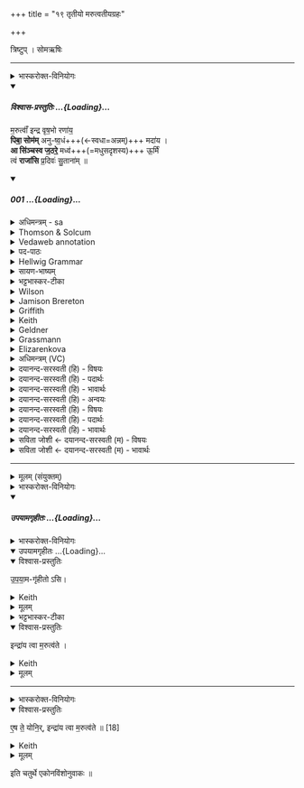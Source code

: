 +++
title = "१९ तृतीयो मरुत्वतीयग्रहः"

+++
<div class="js_include" url="/vedAH_yajuH/taittirIyam/sArasvata-vibhAgaH/saMhitA/sarva-prastutiH/1/4_somAbhiShavAdi/19_tRtIyo_marutvatIyagrahaH"  newLevelForH1="1" includeTitle="true">


त्रिष्टुप् । सोमऋषिः

_______
<details><summary>भास्करोक्त-विनियोगः</summary>

1तृतीयं मरुत्वतीयं गृह्णाति - मरुत्वानिन्द्रेति चतुष्पदया त्रिष्टुभा ॥ 
</details>
<div class="js_include" includetitle="plain" newlevelforh1="5" title="विश्वास-प्रस्तुतिः" unfilled url="/vedAH_Rk/shAkalam/saMhitA/vishvAsa-prastutiH/03/047/01_marutvA_N_indra.md">
<details open><summary><h5>विश्वास-प्रस्तुतिः ...{Loading}...</h5></summary>


म॒रुत्वाँ॑ इन्द्र वृष॒भो रणा॑य॒  
**पिबा॒ सोम॑म्** अनु-ष्व॒धं+++(←स्वधा=अन्नम्)+++ मदा॑य ।  
**आ सि॑ञ्चस्व ज॒ठरे॒** मध्व॑+++(=मधुसदृशस्य)+++ ऊ॒र्मिं  
त्वं **राजा॑सि** प्र॒दिवः॑ सु॒ताना॑म् ॥

</details>
</div>
<div class="js_include" includetitle="false" newlevelforh1="5" unfilled url="/vedAH_Rk/shAkalam/saMhitA/sarvASh_TIkAH/03/047/01_marutvA_N_indra.md">
<details open><summary><h5>001 ...{Loading}...</h5></summary>
<details><summary>अधिमन्त्रम् - sa</summary>

- देवता - इन्द्रः
- ऋषिः - गाथिनो विश्वामित्रः
- छन्दः - त्रिष्टुप्
</details>
<details><summary>Thomson & Solcum</summary>

मरु᳓त्वाँ इन्द्र वृषभो᳓ र᳓णाय  
पि᳓बा सो᳓मम् अनुष्वध᳓म् म᳓दाय  
आ᳓ सिञ्चस्व जठ᳓रे म᳓ध्व ऊर्मिं᳓  
तुवं᳓ रा᳓जासि प्रदि᳓वः सुता᳓नाम्
</details>
<details><summary>Vedaweb annotation</summary>

_________
**Strata**  
Normal

_________
**Pāda-label**  
genre M  
genre M  
genre M  
genre M
_________
**Morph**  
indra ← índra- (nominal stem)  
{case:VOC, gender:M, number:SG}

marútvān ← marútvant- (nominal stem)  
{case:NOM, gender:M, number:SG}

ráṇāya ← ráṇa- (nominal stem)  
{case:DAT, gender:M, number:SG}

vr̥ṣabháḥ ← vr̥ṣabhá- (nominal stem)  
{case:NOM, gender:M, number:SG}

anuṣvadhám ← anuṣvadhám (invariable)  
{}

mádāya ← máda- (nominal stem)  
{case:DAT, gender:M, number:SG}

píba ← √pā- 2 (root)  
{number:SG, person:2, mood:IMP, tense:PRS, voice:ACT}

sómam ← sóma- (nominal stem)  
{case:ACC, gender:M, number:SG}

ā́ ← ā́ (invariable)  
{}

jaṭháre ← jaṭhára- (nominal stem)  
{case:LOC, gender:N, number:SG}

mádhvaḥ ← mádhu- (nominal stem)  
{case:GEN, gender:N, number:SG}

siñcasva ← √sic- (root)  
{number:SG, person:2, mood:IMP, tense:PRS, voice:MED}

ūrmím ← ūrmí- (nominal stem)  
{case:ACC, gender:M, number:SG}

asi ← √as- 1 (root)  
{number:SG, person:2, mood:IND, tense:PRS, voice:ACT}

pradívaḥ ← pradív- (nominal stem)  
{case:ABL, gender:M, number:SG}

rā́jā ← rā́jan- (nominal stem)  
{case:NOM, gender:M, number:SG}

sutā́nām ← √su- (root)  
{case:GEN, gender:M, number:PL, non-finite:PPP}

tvám ← tvám (pronoun)  
{case:NOM, number:SG}

</details>
<details><summary>पद-पाठः</summary>

म॒रुत्वा॑न् । इ॒न्द्र॒ । वृ॒ष॒भः । रणा॑य । पिब॑ । सोम॑म् । अ॒नु॒ऽस्व॒धम् । मदा॑य ।  
आ । सि॒ञ्च॒स्व॒ । ज॒ठरे॑ । मध्वः॑ । ऊ॒र्मिम् । त्वम् । राजा॑ । अ॒सि॒ । प्र॒ऽदिवः॑ । सु॒ताना॑म् ॥
</details>
<details><summary>Hellwig Grammar</summary>

-   *marutvāṃ* ← *marutvat*
- \[noun\], nominative, singular, masculine
- “Marut(a).”

_________

- *indra*
- \[noun\], vocative, singular, masculine
- “Indra; leader; best; king; first; head; self; indra \[word\];
    Indra; sapphire; fourteen; guru.”

_________

- *vṛṣabho* ← *vṛṣabhaḥ* ← *vṛṣabha*
- \[noun\], nominative, singular, masculine
- “bull; Vṛṣabha; Vṛṣabha; best.”

_________

- *raṇāya* ← *raṇa*
- \[noun\], dative, singular, masculine
- “battle; fight; pleasure; joy; war; combat.”

_________

- *pibā* ← *piba* ← *pā*
- \[verb\], singular, Present imperative
- “drink; gulp; soak; drink; suck; inhale.”

_________

- *somam* ← *soma*
- \[noun\], accusative, singular, masculine
- “Soma; moon; soma \[word\]; Candra.”

_________

- *anuṣvadham*
- \[adverb\]

_________

- *madāya* ← *mada*
- \[noun\], dative, singular, masculine
- “drunkenness; mada; estrus; excitement; sexual arousal; alcohol;
    musth; mad; mada; ecstasy; pride; drink; joy; arrogance;
    vivification.”

_________

- *ā*
- \[adverb\]
- “towards; ākāra; until; ā; since; according to; ā \[suffix\].”

_________

- *siñcasva* ← *sic*
- \[verb\], singular, Present imperative
- “submerge; sprinkle; pour; wet; decant; impregnate.”

_________

- *jaṭhare* ← *jaṭhara*
- \[noun\], locative, singular, neuter
- “abdomen; udara; Jaṭhara; edema; garbha; inside; stomach; belly.”

_________

- *madhva* ← *madhvaḥ* ← *madhu*
- \[noun\], genitive, singular, neuter
- “honey; alcohol; sweet; nectar; madhu \[word\].”

_________

- *ūrmiṃ* ← *ūrmim* ← *ūrmi*
- \[noun\], accusative, singular, feminine
- “wave; billow.”

_________

- *tvaṃ* ← *tvam* ← *tvad*
- \[noun\], nominative, singular
- “you.”

_________

- *rājāsi* ← *rājā* ← *rājan*
- \[noun\], nominative, singular, masculine
- “king; Kshatriya; rājan \[word\]; best; rājāvarta; Yakṣa.”

_________

- *rājāsi* ← *asi* ← *as*
- \[verb\], singular, Present indikative
- “be; exist; become; originate; happen; result; be; dwell; be born;
    stay; be; equal; exist; transform.”

_________

- *pradivaḥ* ← *pradiv*
- \[noun\], ablative, singular, masculine
- “age-old; long.”

_________

- *sutānām* ← *suta*
- \[noun\], genitive, plural, masculine
- “Soma.”

_________

</details>
<details><summary>सायण-भाष्यम्</summary>

हे **इन्द्र** यः **वृषभः** अपां वर्षिता **मरुत्वान्** । मरुतो देवविशः तद्वान्। स त्वम् **अनुष्वधं** स्वधया सवनीयपुरोडाशादिरूपेण अन्नेनानुगतं **सोमं** **रणाय** रमणीयसंग्रामार्थं **मदाय** तं सोमं **पिब** । किंच **मध्वः** मदकरस्य सोमस्य **ऊर्मिं** संघातं बहुरसं **जठरे** । जग्धमन्नमस्मिंस्तिष्ठतीति जठरमुदरम् । तस्मिन्नुदरे **आ** **सिञ्चस्व** सर्वतः क्षारय । यतः **त्वं** **प्रदिवः** पूर्वेष्वहःसु **सुतानाम्** अभिषुतानां सोमानां **राजासि** ईशितासि । न केवलमधुनातनानामिति भावः । उक्तमर्थं यास्को ब्रवीति-- मरुत्वानिन्द्र मरुद्भिस्तद्वान् वृषभो वर्षितापां रणाय रमणीयाय संग्रामाय पिब सोममनुष्वधमन्वन्नं मदाय मदनीयाय जैत्रायासिञ्चस्व जठरे मधुन ऊर्मिम् । मधु सोममित्यौपमिकं माद्यतेः । इदमपीतरन्मध्वेतस्मादेव । त्वं राजासि पूर्वेष्वप्यहःसु सुतानाम् ' ( निरु. ४. ८ ) इति ॥ अनुस्वधम् । स्वधामनुगम्य वर्तमानम् । ‘ अत्यादयः क्रान्ताद्यर्थे द्वितीयया ' इति समासः । संहितायां पूर्वपदात्' (पा. सू. ८. ३. १०६ ) इति षत्वम् । निरुदकादित्वादन्तोदात्तत्वम् । ऊर्मिम् । अर्तेरूच्च' ' इति मिप्रत्ययः । धातोः ऊ इत्यादेशो रपरः । प्रत्ययस्वरः ॥
</details>
<details><summary>भट्टभास्कर-टीका</summary>

हे **इन्द्र** यस्त्वं **मरुत्वान् वृषभश्** च स त्वं **रणाय** सङ्ग्रामाय पिब सोमम् । 'द्व्यचोतस्तिङः ' इति दीर्घः ।  

**अनुष्वधं** स्वधाम् अन्नं **अनु**-स्वदनीयं पुरोडाशात्मकमन्नं सोमम् । सुषामादित्वात् षत्वम्, 'अनोरप्रधानकनीयसी' इत्युत्तरपदान्तोदात्तत्वम् ।  
**मदाय**, माद्यत्यनेनेति मदः । 'मदोऽनुपसर्गे' इत्यप् । ईदृशाय रणाय जयकरायेत्यर्थः । 'वार्त्रघ्ना एव ते यजमानस्य गृह्यन्ते' 'यन्मरुत्वतीयाः' 'आयुधं एतद्यजमानस्संस्कुरुते यन्मरुत्वतीयाः' इत्यादि च ब्राह्मणम् ।

किं बिन्दु-मात्रम् अपि पीतं मदाय भवतीत्याशङ्क्य नेति प्रतिपाद्यते - **आसिञ्चस्व** आभिमुख्येन क्षारय **जठरे** उदरे यथा ते मदो भवति तथा प्रभूतं पिबेत्यर्थः । **मध्वः** मधु-सदृशस्यास्य सोमस्य ऊर्मिं सङ्घातम् । 'जसादिषु वा वचनं छन्दसि' इति गुणाभावः ।

राजा+++(=सोमः)+++ विशेष्यते - **प्रदिवः** पुराणः नेदानीम् एव ।  

मदस्योत्पाद्यत्वे हेतुम् आह - **त्वं राजा सुतानां** सोमानां, तव **मदाय** सोमा अभिषूयन्त इति भावः, अतिक्रान्तेष्वप्यहस्सु त्वमेव सोमानां राजेति । यद्वा - त्वमेव ह्यतिक्रान्तेष्वहस्सु सुतानां राजाऽभूः, तस्मादिदानीमपि पिबेति प्रार्थ्यसे । प्रगता दिवसा अस्येति प्रदिवः । छान्दसोकारस्समासान्तः, 'परादिश्छन्दसि बहुलम्' इत्युत्तरपदाद्युदात्तत्वम् । मरुत्वानित्यत्र पूर्ववत्सांहितायां रुत्वादि ॥
</details>
<details><summary>Wilson</summary>

_________
**English translation:**  

“**Indra**, attended by the **Maruts**, the showerer (of benefits), drink the **Soma** offered after the other presentations, for your exhilaration for battle; take into your belly the (full) wave of the inebriating (Soma), for you are lord of libations from the days of old.”

_________
**Commentary by Sāyaṇa: Ṛgveda-bhāṣya**  

**Yajus**. 7.38 has **pratīpaḥ** for pradivaḥ;

Pratīpaḥ = first andother lunar days, or **tithis**, until the full moon, during which offerings of Soma are daily presented
</details>
<details><summary>Jamison Brereton</summary>

Accompanied by the Maruts, o Indra, as a bull drink the soma after your  wont, for joy, for exhilaration.  
Pour the wave of honey into your belly. You are the king of the pressed  drinks from olden days.
</details>
<details><summary>Griffith</summary>

DRINK, Indra, Marut-girt, as Bull, the Soma, for joy, for rapture even as thou listest.  
     Pour down the flood of meath within thy belly: thou from of old art King of Soma juices.
</details>
<details><summary>Keith</summary>

Indra with the Maruts, the bull, for gladness,  
Drink the Soma, for joy, to thy content;  
Pour within thy belly the wave of sweetness;  
Thou art from of old the king of the pressed drinks.
</details>
<details><summary>Geldner</summary>

In Begleitung der Marut als ihr Bulle trink, Indra, zur Kampfeslust den Soma nach eigenem Ermessen zum Rausche! Gieß dir das Gewoge des Metes in den Bauch! Du bist von jeher König der Somasäfte.
</details>
<details><summary>Grassmann</summary>

Zur Wonn', o Indra, mit den Maruts trinke, du Stier, zum Rausch nach eigner Lust den Soma; Die süsse Welle giesse in den Leib dir, du bist von Alters her der Säfte König.
</details>
<details><summary>Elizarenkova</summary>

Сопровождаемый Марутами, о Индра, как бык, для боевого пыла  
Пей сому по своему желанию, для опьянения!  
Вливай себе в утробу сладкую волну!  
От века ты царь над выжатыми соками.
</details>
<details><summary>अधिमन्त्रम् (VC)</summary>

- इन्द्र:
- गोपवन आत्रेयः सप्तवध्रिर्वा
- निचृत्त्रिष्टुप्
- धैवतः
</details>
<details><summary>दयानन्द-सरस्वती (हि) - विषयः</summary>

अब पाँच ऋचावाले सैंतालीसवें सूक्त का आरम्भ है। इसके प्रथम मन्त्र में राजा के विषय को कहते हैं।
</details>
<details><summary>दयानन्द-सरस्वती (हि) - पदार्थः</summary>

पदार्थान्वयभाषाः -  हे (इन्द्र) अत्यन्त ऐश्वर्य्य से युक्त (मरुत्वान्) श्रेष्ठ मनुष्यों से युक्त (वृषभः) बलवान् ! आप (रणाय) सङ्ग्राम के और (मदाय) आनन्द के लिये (अनुष्वधम्) अनुकूल स्वधा अन्न वर्त्तमान जिसमें ऐसे (सोमम्) श्रेष्ठ औषधी के रस का (पिब) पान करो और (जठरे) पेट में (मध्वः) मधुर की (ऊर्मिम्) लहर को (आ, सिञ्चस्व) सेचन करो जिससे (त्वम्) आप (प्रदिवः) अत्यन्त विद्या और विनय से प्रकाशित के (सुतानाम्) उत्पन्न हुए ऐश्वर्य आदिकों के (राजा) प्रकाशकर्त्ता (असि) हैं इससे ऐसा आचरण करो ॥१॥
</details>
<details><summary>दयानन्द-सरस्वती (हि) - भावार्थः</summary>

भावार्थभाषाः -  हे राजन् ! आप जो विजय आरोग्य बल और अधिक अवस्था की इच्छा करें, तो ब्रह्मचर्य धनुर्वेदविद्या जितेन्द्रियत्व और नियमित आहार विहार को करिये ॥१॥
</details>
<details><summary>दयानन्द-सरस्वती (हि) - अन्वयः</summary>

अन्वय:  हे इन्द्र मरुत्वान् ! वृषभस्त्वं रणाय मदायानुष्वधं सोमं पिब। जठरे मध्व ऊर्मिमासिञ्चस्व यतस्त्वं प्रदिवः सुतानां राजाऽसि तस्मादेतदाचर ॥१॥
</details>
<details><summary>दयानन्द-सरस्वती (हि) - विषयः</summary>

अथ राजविषयमाह।
</details>
<details><summary>दयानन्द-सरस्वती (हि) - पदार्थः</summary>

पदार्थान्वयभाषाः -  (मरुत्वान्) मरुतः प्रशस्ता मनुष्या विद्यन्ते यस्य सः (इन्द्र) परमैश्वर्ययुक्त (वृषभः) बलिष्ठः (रणाय) सङ्ग्रामाय (पिब)। अत्र द्व्यचोऽतस्तिङ इति दीर्घः। (सोमम्) महौषधिरसम् (अनुष्वधम्) अनुकूलं स्वधान्नं विद्यते यस्मिँस्तम् (मदाय) आनन्दाय (आ) (सिञ्चस्व) (जठरे) उदरे (मध्वः) मधुरस्य (ऊर्मिम्) तरङ्गम् (त्वम्) (राजा) प्रकाशमानः (असि) (प्रदिवः) प्रकर्षेण विद्याविनयप्रकाशस्य (सुतानाम्) उत्पन्नानामैश्वर्यादीनाम् ॥१॥
</details>
<details><summary>दयानन्द-सरस्वती (हि) - भावार्थः</summary>

भावार्थभाषाः -  हे राजन् ! यदि विजयमारोग्यं बलं दीर्घमायुश्चेच्छेत्तर्हि ब्रह्मचर्य्यं धनुर्वेदविद्यां जितेन्द्रियत्वं युक्ताऽऽहारविहारञ्च करोतु ॥१॥
</details>
<details><summary>सविता जोशी ← दयानन्द-सरस्वती (म) - विषयः</summary>

या सूक्तात राजा व सूर्याच्या गुणाचे वर्णन असल्यामुळे या सूक्ताच्या अर्थाची मागच्या सूक्ताच्या अर्थाबरोबर संगती जाणावी.
</details>
<details><summary>सविता जोशी ← दयानन्द-सरस्वती (म) - भावार्थः</summary>

भावार्थभाषाः -  हे राजा! जर तू विजय, आरोग्य, बल व दीर्घायु इ. ची इच्छा बाळगलीस तर ब्रह्मचर्य, धनुर्वेदविद्या, जितेन्द्रियत्व व नियमित आहार विहार कर. ॥ १ ॥
</details>
</details>
</div>  


__________
<details><summary>मूलम् (संयुक्तम्)</summary>

उ॒प॒या॒मगृ॑हीतो॒ऽसीन्द्रा॑य त्वा म॒रुत्व॑त ए॒ष ते॒ योनि॒रिन्द्रा॑य त्वा म॒रुत्व॑ते ॥ [20]
</details>
<details><summary>भास्करोक्त-विनियोगः</summary>

2 पूर्ववद्ग्रहणं सादनं च ॥
</details>
<div class="js_include" includetitle="false" newlevelforh1="5" unfilled url="/vedAH_yajuH/taittirIyam/sArasvata-vibhAgaH/saMhitA/yajuH/sarva-prastutiH/1/4_somAbhiShavAdi/17_pUrvo_marutvatIyagrahaH/upayAmagRhItaH.md">
<details open><summary><h5>उपयामगृहीतः ...{Loading}...</h5></summary>
<details><summary>भास्करोक्त-विनियोगः</summary>

इमामनुद्रुत्य उपयामगृहीतोसीन्द्राय त्वा मरुत्वत इति गृह्णाति ॥
</details>
<div class="js_include" includetitle="false" newlevelforh1="5" unfilled="" url="/vedAH_yajuH/taittirIyam/sArasvata-vibhAgaH/saMhitA/yajuH/sarva-prastutiH/1/4_somAbhiShavAdi/03_antaryAmagrahaH/upayAmagRhItaH.md">
<details open><summary><h10>उपयामगृहीतः ...{Loading}...</h10></summary>
<details open><summary>विश्वास-प्रस्तुतिः</summary>

उ॒प॒या॒म-गृ॑हीतो ऽसि।
</details>
<details><summary>Keith</summary>

Thou art taken with a support/ foundation.
</details>
<details><summary>मूलम्</summary>

उ॒प॒या॒मगृ॑हीतोऽसि।
</details>
<details><summary>भट्टभास्कर-टीका</summary>

उपयम्यन्ते स्वात्मन्येव नियम्यन्ते भूतजातान्यस्मिन् अभिन्नेधिकरणे इत्युपयामः पृथ्वी । 'इयं वा उपयामः' इति ब्राह्मणम् । 'हलश्च' इति घञ्, थाथादिस्वरेणान्तोदात्तत्वम् । तेन गृहीतस्त्वमसि ; कोन्यस्त्वां गृहीतुं क्षम इति भावः ; पृथिव्यापो गृहीष्यामीतिवत् । 'तृतीया कर्मणि' इति पूर्वपदप्रकृतिस्वरत्वम् । यद्वा - उपयामार्थं पृथिव्यर्थं गृहीतोसीति ; हे सोम ।   

ननु 'स्वाहा त्वा सुभवस्सूर्याय' इति मन्त्रवर्णनात् सूर्यदेवत्यः कथं पृथिवीदेवत्यः स्यात् ? नैतद्देवताभिधानं ; पृथिवीवासिनां प्रजानां यागद्वारेण स्थित्यर्थं गृहीतोसीति स्तूयते । यद्वा - पृथिव्यपि देवतैवास्य 'उपयामगृहीतोसीत्याहादितिदेवत्यास्तेन' इति, अदितिः पृथ्वी । 'चतुर्थी' इति योगविभागात्समासः । 'क्ते च' इति पूर्वपदप्रकृतिस्वरत्वम् । 'इयं वा उपयामस्तस्मादिमां प्रजा अनु प्रजायन्ते' इति ब्राह्मणम् ॥

________________

उपयामगृहीतोसीति व्याख्यातम् । 'इयं वा उपयामः' तयैव गृहीतोसीति ।
</details>
</details>
</div>
<details open><summary>विश्वास-प्रस्तुतिः</summary>

इन्द्रा॑य त्वा म॒रुत्व॑ते ।
</details>
<details><summary>Keith</summary>

to Indra with the Maruts thee!
</details>
<details><summary>मूलम्</summary>

इन्द्रा॑य त्वा म॒रुत्व॑ते ।
</details>

_______
<details><summary>भास्करोक्त-विनियोगः</summary>

2एष ते योनिरिन्द्राय त्वा मरुत्वत इति सादयति ॥
</details>
<details open><summary>विश्वास-प्रस्तुतिः</summary>

ए॒ष ते॒ योनि॒र्, इन्द्रा॑य त्वा म॒रुत्व॑ते ॥ [18]
</details>
<details><summary>Keith</summary>

This is thy birthplace; to Indra with the Maruts thee!
</details>
<details><summary>मूलम्</summary>

ए॒ष ते॒ योनि॒रिन्द्रा॑य त्वा म॒रुत्व॑ते ॥ [18]
</details>
</details>
</div>  

इति चतुर्थे एकोनविंशोनुवाकः ॥  

</div>